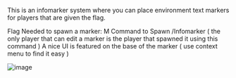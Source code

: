This is an infomarker system where you can place environment text markers for players that are given the flag.

Flag Needed to spawn a marker: M
Command to Spawn /Infomarker  ( the only player that can edit a marker is the player that spawned it using this command )
A nice UI is featured on the base of the marker ( use context menu to find it easy )





![image](https://github.com/Cosmo12978/pluginhelp/assets/153873427/55e03de8-a2a6-484c-aef0-cfbc19398402)
